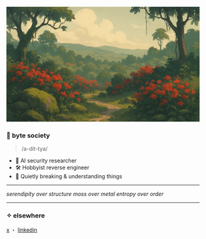 <p align="center">
  <img src="https://raw.githubusercontent.com/adityac4/adityac4/main/banner.png" alt="byte society banner" style="height: 300px; width: 100%; object-fit: cover;"/>
</p>

### 🌿 byte society  
> /a-dit-tya/

- 🧠 AI security researcher  
- 🛠️ Hobbyist reverse engineer  
- 🌱 Quietly breaking & understanding things  

---

_serendipity over structure_
_moss over metal_ 
_entropy over order_  

---

### ✧ elsewhere  
[x](https://x.com/aditya_C24) ・ [linkedin](https://linkedin.com/in/adityac4)  
<!-- ・ [blog](https://your-blog.com) -->
